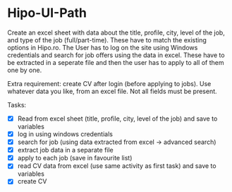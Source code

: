 # Hipo-UI-Path

Create an excel sheet with data about the title, profile, city, level of the job, and type of the job (full/part-time). These have to match the existing options in Hipo.ro. The User has to log on the site using Windows credentials and search for job offers using the data in excel. These have to be extracted in a seperate file and then the user has to apply to all of them one by one.

Extra requirement: create CV after login (before applying to jobs). Use whatever data you like, from an excel file. Not all fields must be present.

Tasks:
- [x] Read from excel sheet (title, profile, city, level of the job) and save to variables
- [x] log in using windows credentials
- [x] search for job (using data extracted from excel -> advanced search)
- [x] extract job data in a separate file
- [x] apply to each job (save in favourite list)
- [x] read CV data from excel (use same activity as first task) and save to variables
- [x] create CV
